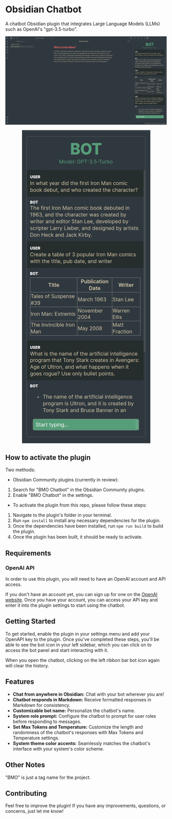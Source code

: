 # Obsidian Chatbot
A chatbot Obsidian plugin that integrates Large Language Models (LLMs) such as OpenAI's "gpt-3.5-turbo".

![Screenshot-1](README_images/Screenshot-1.png)
<p align="center">
  <img src="README_images/Screenshot-2.png" alt="Description of image">
</p>

## How to activate the plugin
Two methods:

- Obsidian Community plugins (currently in review):
1. Search for "BMO Chatbot" in the Obsidian Community plugins.
2. Enable "BMO Chatbot" in the settings.

- To activate the plugin from this repo, please follow these steps:
1. Navigate to the plugin's folder in your terminal.
2. Run `npm install` to install any necessary dependencies for the plugin.
3. Once the dependencies have been installed, run `npm run build` to build the plugin.
4. Once the plugin has been built, it should be ready to activate.

## Requirements
### OpenAI API
In order to use this plugin, you will need to have an OpenAI account and API access. 
<!-- Please note that GPT-4 can only be used if you have access to the API.  -->
If you don't have an account yet, you can sign up for one on the [OpenAI website](https://platform.openai.com/overview).
Once you have your account, you can access your API key and enter it into the plugin settings to start using the chatbot.

## Getting Started
To get started, enable the plugin in your settings menu and add your OpenAPI key to the plugin. 
Once you've completed these steps, you'll be able to see the bot icon in your left sidebar, 
which you can click on to access the bot panel and start interacting with it.

When you open the chatbot, clicking on the left ribbon bar bot icon again will clear the history.

## Features
- **Chat from anywhere in Obsidian:** Chat with your bot wherever you are!
- **Chatbot responds in Markdown:** Receive formatted responses in Markdown for consistency.
- **Customizable bot name:** Personalize the chatbot's name.
- **System role prompt:** Configure the chatbot to prompt for user roles before responding to messages.
- **Set Max Tokens and Temperature:** Customize the length and randomness of the chatbot's responses with Max Tokens and Temperature settings.
- **System theme color accents:** Seamlessly matches the chatbot's interface with your system's color scheme.

## Other Notes
"BMO" is just a tag name for the project.

## Contributing
Feel free to improve the plugin!
If you have any improvements, questions, or concerns, just let me know!
